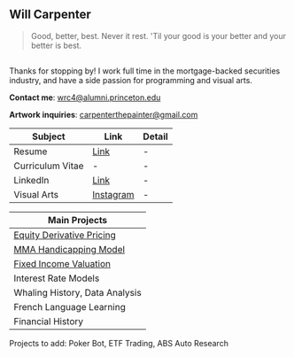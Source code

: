 ## Will Carpenter

>Good, better, best. Never it rest. 'Til your good is your better and your better is best.
##

Thanks for stopping by! I work full time in the mortgage-backed securities industry, and have a side passion for programming and visual arts. 

**Contact me**:         wrc4@alumni.princeton.edu

**Artwork inquiries**: carpenterthepainter@gmail.com

| Subject | Link | Detail | 
| --- | --- | --- |
| Resume | [Link](https://github.com/wrcarpenter/Resume) | - | 
| Curriculum Vitae | - | - |  
| LinkedIn |[Link](https://www.linkedin.com/in/williamrcarpenter/) | - | 
| Visual Arts | [Instagram](https://www.instagram.com/carpenterthepainter/) | - | 

| Main Projects |
| --- |
|[Equity Derivative Pricing](https://github.com/wrcarpenter/Equity-Derivative-Models/) | 
| [MMA Handicapping Model](https://github.com/wrcarpenter/MMA-Handicapping-Model) |
|[Fixed Income Valuation](https://github.com/wrcarpenter/Fixed-Income-Valuation)|
| Interest Rate Models|
| Whaling History, Data Analysis|
|French Language Learning|
|Financial History|

Projects to add: Poker Bot, ETF Trading, ABS Auto Research



<!--
**wrcarpenter/wrcarpenter** is a ✨ _special_ ✨ repository because its `README.md` (this file) appears on your GitHub profile.

Here are some ideas to get you started:

- 🔭 I’m currently working on ...
- 🌱 I’m currently learning ...
- 👯 I’m looking to collaborate on ...
- 🤔 I’m looking for help with ...
- 💬 Ask me about ...
- 📫 How to reach me: ...
- 😄 Pronouns: ...
- ⚡ Fun fact: ...
-->
